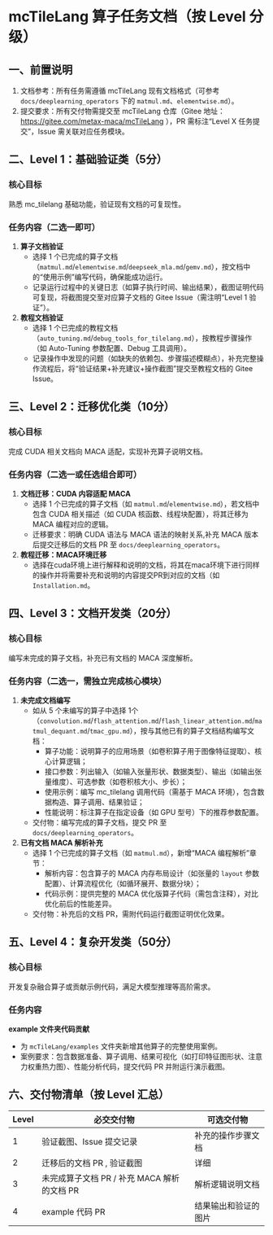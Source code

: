 # mcTileLang 算子任务文档（按 Level 分级）
## 一、前置说明
1. 文档参考：所有任务需遵循 mcTileLang 现有文档格式（可参考 `docs/deeplearning_operators` 下的 `matmul.md`、`elementwise.md`）。
2. 提交要求：所有交付物需提交至 mcTileLang 仓库（Gitee 地址：https://gitee.com/metax-maca/mcTileLang ），PR 需标注“Level X 任务提交”，Issue 需关联对应任务模块。


## 二、Level 1：基础验证类（5分）
### 核心目标
熟悉 mc_tilelang 基础功能，验证现有文档的可复现性。

### 任务内容（二选一即可）
1. **算子文档验证**
   - 选择 1 个已完成的算子文档（`matmul.md`/`elementwise.md`/`deepseek_mla.md`/`gemv.md`），按文档中的“使用示例”编写代码，确保能成功运行。
   - 记录运行过程中的关键日志（如算子执行时间、输出结果），截图证明代码可复现，将截图提交至对应算子文档的 Gitee Issue（需注明“Level 1 验证”）。
2. **教程文档验证**
   - 选择 1 个已完成的教程文档（`auto_tuning.md`/`debug_tools_for_tilelang.md`），按教程步骤操作（如 Auto-Tuning 参数配置、Debug 工具调用）。
   - 记录操作中发现的问题（如缺失的依赖包、步骤描述模糊点），补充完整操作流程后，将“验证结果+补充建议+操作截图”提交至教程文档的 Gitee Issue。


## 三、Level 2：迁移优化类（10分）
### 核心目标
完成 CUDA 相关文档向 MACA 适配，实现补充算子说明文档。

### 任务内容（二选一或任选组合即可）
1. **文档迁移：CUDA 内容适配 MACA**
   - 选择 1 个已完成的算子文档（如 `matmul.md`/`elementwise.md`），若文档中包含 CUDA 相关描述（如 CUDA 核函数、线程块配置），将其迁移为 MACA 编程对应的逻辑。
   - 迁移要求：明确 CUDA 语法与 MACA 语法的映射关系,补充 MACA 版本后提交迁移后的文档 PR 至 `docs/deeplearning_operators`。
2. **教程迁移：MACA环境迁移**
   - 选择在cuda环境上进行解释和说明的文档，将其在maca环境下进行同样的操作并将需要补充和说明的内容提交PR到对应的文档（如 `Installation.md`。


## 四、Level 3：文档开发类（20分）
### 核心目标
编写未完成的算子文档，补充已有文档的 MACA 深度解析。

### 任务内容（二选一，需独立完成核心模块）
1. **未完成文档编写**
   - 如从 5 个未编写的算子中选择 1个（`convolution.md`/`flash_attention.md`/`flash_linear_attention.md`/`matmul_dequant.md`/`tmac_gpu.md`），按与其他已有的算子文档结构编写文档：
     - 算子功能：说明算子的应用场景（如卷积算子用于图像特征提取）、核心计算逻辑；
     - 接口参数：列出输入（如输入张量形状、数据类型）、输出（如输出张量维度）、可选参数（如卷积核大小、步长）；
     - 使用示例：编写 mc_tilelang 调用代码（需基于 MACA 环境），包含数据构造、算子调用、结果验证；
     - 性能说明：标注算子在指定设备（如 GPU 型号）下的推荐参数配置。
   - 交付物：编写完成的算子文档，提交 PR 至 `docs/deeplearning_operators`。
2. **已有文档 MACA 解析补充**
   - 选择 1 个已完成的算子文档（如 `matmul.md`），新增“MACA 编程解析”章节：
     - 解析内容：包含算子的 MACA 内存布局设计（如张量的 `layout` 参数配置）、计算流程优化（如循环展开、数据分块）；
     - 代码示例：提供完整的 MACA 优化版算子代码（需包含注释），对比优化前后的性能差异。
   - 交付物：补充后的文档 PR，需附代码运行截图证明优化效果。


## 五、Level 4：复杂开发类（50分）
### 核心目标
开发复杂融合算子或贡献示例代码，满足大模型推理等高阶需求。

### 任务内容
**example 文件夹代码贡献**
   - 为 `mcTileLang/examples` 文件夹新增其他算子的完整使用案例。
   - 案例要求：包含数据准备、算子调用、结果可视化（如打印特征图形状、注意力权重热力图）、性能分析代码，提交代码 PR 并附运行演示截图。


## 六、交付物清单（按 Level 汇总）
| Level | 必交交付物 | 可选交付物 |
|-------|------------|------------|
| 1     | 验证截图、Issue 提交记录 | 补充的操作步骤文档 |
| 2     | 迁移后的文档 PR , 验证截图 | 详细 |
| 3     | 未完成算子文档 PR / 补充 MACA 解析的文档 PR | 解析逻辑说明文档 |
| 4     |  example 代码 PR | 结果输出和验证的图片 |
